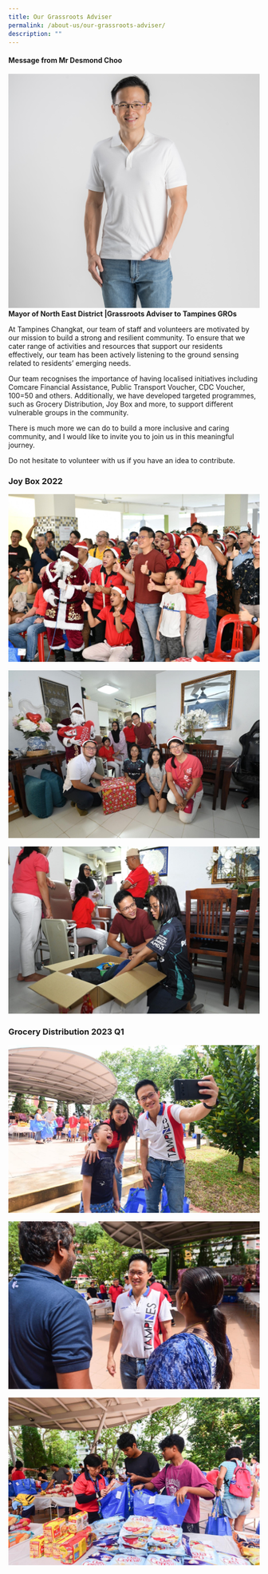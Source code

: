 ```yaml
---
title: Our Grassroots Adviser
permalink: /about-us/our-grassroots-adviser/
description: ""
---
```

#### Message from Mr Desmond Choo

![](/images/About%20Us/for%20website.jpg)
																																									**Mayor of North East District |Grassroots Adviser to Tampines GROs**

At Tampines Changkat, our team of staff and volunteers are motivated by our mission to build a strong and resilient community. To ensure that we cater range of activities and resources that support our residents effectively, our team has been actively listening to the ground sensing related to residents’ emerging needs.

Our team recognises the importance of having localised initiatives including Comcare Financial Assistance, Public Transport Voucher, CDC Voucher, 100=50 and others. Additionally, we have developed targeted programmes, such as Grocery Distribution, Joy Box and more, to support different vulnerable groups in the community.

There is much more we can do to build a more inclusive and caring community, and I would like to invite you to join us in this meaningful journey. 

Do not hesitate to volunteer with us if you have an idea to contribute. 

### Joy Box 2022
![](/images/joy%20box%203.jpg)

![](/images/joy%20box%201.jpg)

![](/images/joy%20box%205.jpg)

### Grocery Distribution 2023 Q1
![](/images/img-3502.JPG)

![](/images/img-3503.JPG)

![](/images/img-3505.JPG)